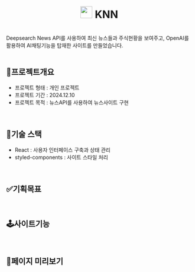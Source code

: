 <div align="center">
  <h1>
  <img src='https://github.com/user-attachments/assets/d2e45252-3529-4c9e-bc44-db9aff515901' width='32px' display='inline'/>
    KNN
  </h1>
  <br />
</div>
Deepsearch News API를 사용하여 최신 뉴스들과 주식현황을 보여주고, OpenAI를 활용하여 AI채팅기능을 탑재한 사이트를 만들었습니다.
<br/>
<br />

## 🌟프로젝트개요

- 프로젝트 형태 : 개인 프로젝트
- 프로젝트 기간 : 2024.12.10
- 프로젝트 목적 : 뉴스API를 사용하여 뉴스사이트 구현

<br />

## 🔨기술 스택

- React : 사용자 인터페이스 구축과 상태 관리
- styled-components : 사이트 스타일 처리

<br />

## ✅기획목표

<br />

## 🕹️사이트기능

<br />

## 📃페이지 미리보기

<div>
</div>
